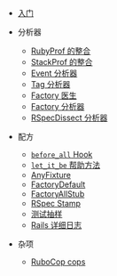 <!-- markdownlint-disable -->

* [入门](/getting_started.md)

* 分析器
  * [RubyProf 的整合](/profilers/ruby_prof.md)
  * [StackProf 的整合](/profilers/stack_prof.md)
  * [Event 分析器](/profilers/event_prof.md)
  * [Tag 分析器](/profilers/tag_prof.md)
  * [Factory 医生](/profilers/factory_doctor.md)
  * [Factory 分析器](/profilers/factory_prof.md)
  * [RSpecDissect 分析器](/profilers/rspec_dissect.md)

* 配方
  * [`before_all` Hook](/recipes/before_all.md)
  * [`let_it_be` 帮助方法](/recipes/let_it_be.md)
  * [AnyFixture](/recipes/any_fixture.md)
  * [FactoryDefault](/recipes/factory_default.md)
  * [FactoryAllStub](/recipes/factory_all_stub.md)
  * [RSpec Stamp](/recipes/rspec_stamp.md)
  * [测试抽样](/recipes/tests_sampling.md)
  * [Rails 详细日志](/recipes/logging.md)
  
* 杂项
  * [RuboCop cops](/misc/rubocop.md)
